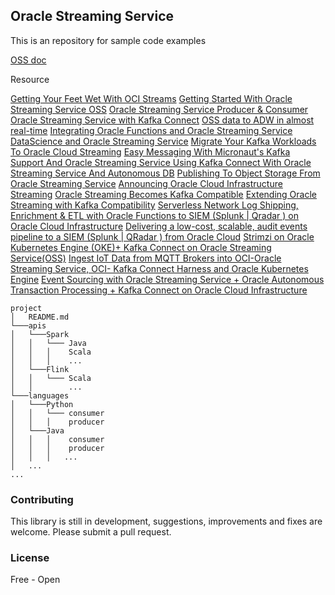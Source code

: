 ## Oracle Streaming Service

This is an repository for sample code examples

[OSS doc](https://docs.cloud.oracle.com/en-us/iaas/Content/Streaming/Concepts/streamingoverview.htm)

Resource

[Getting Your Feet Wet With OCI Streams](https://blogs.oracle.com/developers/getting-your-feet-wet-with-oci-streams)
[Getting Started With Oracle Streaming Service OSS](https://blogs.oracle.com/developers/getting-started-with-oracle-streaming-service-oss)
[Oracle Streaming Service Producer & Consumer](https://blogs.oracle.com/developers/oracle-streaming-service-producer-consumer)
[Oracle Streaming Service with Kafka Connect](https://blogs.oracle.com/developers/oracle-streaming-service-with-kafka-connect)
[OSS data to ADW in almost real-time](https://blogs.oracle.com/developers/oss-data-to-adw-in-almost-real-time)
[Integrating Oracle Functions and Oracle Streaming Service](https://blogs.oracle.com/developers/integrating-oracle-functions-and-oracle-streaming-service)
[DataScience and Oracle Streaming Service](https://blogs.oracle.com/developers/datascience-and-oracle-streaming-service)
[Migrate Your Kafka Workloads To Oracle Cloud Streaming](https://blogs.oracle.com/developers/migrate-your-kafka-workloads-to-oracle-cloud-streaming)
[Easy Messaging With Micronaut's Kafka Support And Oracle Streaming Service ](https://blogs.oracle.com/developers/easy-messaging-with-micronauts-kafka-support-and-oracle-streaming-service)
[Using Kafka Connect With Oracle Streaming Service And Autonomous DB](https://blogs.oracle.com/developers/using-kafka-connect-with-oracle-streaming-service-and-autonomous-db)
[Publishing To Object Storage From Oracle Streaming Service](https://blogs.oracle.com/developers/publishing-to-object-storage-from-oracle-streaming-service)
[Announcing Oracle Cloud Infrastructure Streaming](https://blogs.oracle.com/cloud-infrastructure/announcing-oracle-cloud-infrastructure-streaming)
[Oracle Streaming Becomes Kafka Compatible](https://blogs.oracle.com/cloud-infrastructure/oracle-streaming-becomes-kafka-compatible)
[Extending Oracle Streaming with Kafka Compatibility](https://blogs.oracle.com/cloud-infrastructure/extending-oracle-streaming-with-kafka-compatibility)
[Serverless Network Log Shipping, Enrichment & ETL with Oracle Functions to SIEM (Splunk | Qradar ) on Oracle Cloud Infrastructure](https://medium.com/@vamsiramakrishnan/serverless-network-log-shipping-enrichment-etl-with-oracle-functions-to-siem-splunk-qradar-48d83225ffad)
[Delivering a low-cost, scalable, audit events pipeline to a SIEM (Splunk | QRadar ) from Oracle Cloud](https://medium.com/@vamsiramakrishnan/delivering-a-low-cost-scalable-audit-events-pipeline-to-a-siem-splunk-qradar-from-oracle-482b86f7c2c3)
[Strimzi on Oracle Kubernetes Engine (OKE)+ Kafka Connect on Oracle Streaming Service(OSS)](https://medium.com/@vamsiramakrishnan/strimzi-on-oracle-kubernetes-engine-oke-kafka-connect-on-oracle-streaming-service-oss-a-c73cc9714e90)
[Ingest IoT Data from MQTT Brokers into OCI-Oracle Streaming Service, OCI- Kafka Connect Harness and Oracle Kubernetes Engine](https://medium.com/@vamsiramakrishnan/ingest-iot-data-from-mqtt-brokers-into-oci-oracle-streaming-service-oci-kafka-connect-harness-and-301c5b8a9be7)
[Event Sourcing with Oracle Streaming Service + Oracle Autonomous Transaction Processing + Kafka Connect on Oracle Cloud Infrastructure](https://medium.com/@vamsiramakrishnan/event-sourcing-with-oracle-streaming-service-oracle-autonomous-transaction-processing-kafka-81068ffee4cd)


```
project
│   README.md    
└───apis
│   └───Spark
│   │   └─── Java
│   │   │    Scala
│   │   │    ...
│   └───Flink
│   │   └─── Scala
│   │        ...
└───languages
│   └───Python
│   │   └─── consumer
│   │   │    producer
│   └───Java
│   │   │    consumer
│   │   │    producer
│   │   │   ...
│   ...
...

```


### Contributing

This library is still in development, suggestions, improvements and fixes are welcome. Please submit a pull request.


### License

Free - Open
